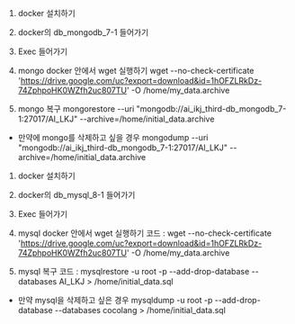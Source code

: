 1. docker 설치하기

2. docker의 db_mongodb_7-1 들어가기

3. Exec 들어가기

4. mongo docker 안에서 wget 실행하기
 wget --no-check-certificate 'https://drive.google.com/uc?export=download&id=1hOFZLRkDz-74ZphpoHK0WZfh2uc807TU' -O /home/my_data.archive

5. mongo 복구
mongorestore --uri "mongodb://ai_ikj_third-db_mongodb_7-1:27017/AI_LKJ" --archive=/home/initial_data.archive


* 만약에 mongo를 삭제하고 싶을 경우
mongodump --uri "mongodb://ai_ikj_third-db_mongodb_7-1:27017/AI_LKJ" --archive=/home/initial_data.archive


1. docker 설치하기

2. docker의 db_mysql_8-1 들어가기

3. Exec 들어가기

4. mysql docker 안에서 wget 실행하기
코드 : wget --no-check-certificate 'https://drive.google.com/uc?export=download&id=1hOFZLRkDz-74ZphpoHK0WZfh2uc807TU' -O /home/my_data.archive

5. mysql 복구
코드 : mysqlrestore -u root -p --add-drop-database --databases AI_LKJ > /home/initial_data.sql

* 만약 mysql을 삭제하고 싶은 경우
mysqldump -u root -p --add-drop-database --databases cocolang > /home/initial_data.sql
